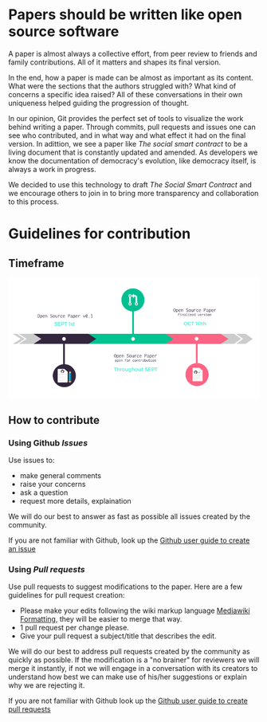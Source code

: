 # Papers should be written like open source software

A paper is almost always a collective effort, from peer review to friends and family contributions. All of it matters and shapes its final version.

In the end, how a paper is made can be almost as important as its content. What were the sections that the authors struggled with? What kind of concerns a specific idea raised? All of these conversations in their own uniqueness helped guiding the progression of thought.

In our opinion, Git provides the perfect set of tools to visualize the work behind writing a paper. Through commits, pull requests and  issues one can see who contributed, and in what way and what effect it had on the final version. In adittion, we see a paper like _The social smart contract_ to be a living document that is constantly updated and amended. As developers we know the documentation of democracy's evolution, like democracy itself, is always a work in progress. 

We decided to use this technology to draft _The Social Smart Contract_ and we encourage others to join in to bring more transparency and collaboration to this process.

# Guidelines for contribution

## Timeframe
![Timeline OSS Paper](images/timeline-ossp.png)

## How to contribute

### Using Github _Issues_

Use issues to:
- make general comments
- raise your concerns
- ask a question
- request more details, explaination

We will do our best to answer as fast as possible all issues created by the community.

If you are not familiar with Github, look up the [Github user guide to create an issue](https://help.github.com/articles/creating-an-issue/)

### Using _Pull requests_

Use pull requests to suggest modifications to the paper. Here are a few guidelines for pull request creation:
- Please make your edits following the wiki markup language [Mediawiki Formatting](https://www.mediawiki.org/wiki/Help:Formatting/en), they will be easier to merge that way.
- 1 pull request per change please.
- Give your pull request a subject/title that describes the edit.

We will do our best to address pull requests created by the community as quickly as possible. If the modification is a "no brainer" for reviewers we will merge it instantly, if not we will engage in a conversation with its creators to understand how best we can make use of his/her suggestions or explain why we are rejecting it.

If you are not familiar with Github look up the [Github user guide to create pull requests](https://help.github.com/articles/creating-a-pull-request/)
